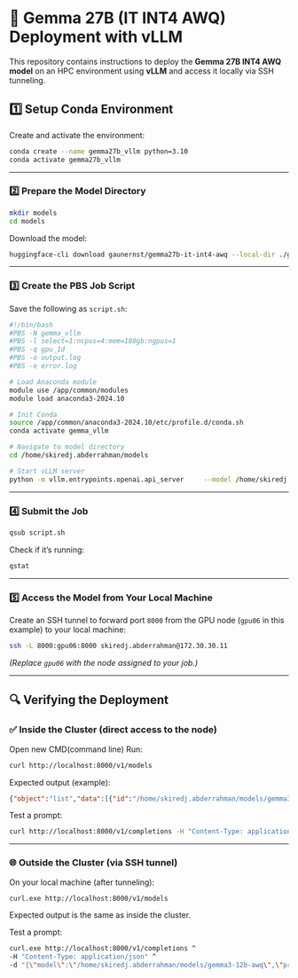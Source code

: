 # 🚀 Gemma 27B (IT INT4 AWQ) Deployment with vLLM

This repository contains instructions to deploy the **Gemma 27B INT4 AWQ model** on an HPC environment using **vLLM** and access it locally via SSH tunneling.


## 1️⃣ Setup Conda Environment

Create and activate the environment:

```bash
conda create --name gemma27b_vllm python=3.10
conda activate gemma27b_vllm

```

---

### 2️⃣ Prepare the Model Directory
```bash
mkdir models
cd models
```
Download the model:
```bash
huggingface-cli download gaunernst/gemma27b-it-int4-awq --local-dir ./gemma27b-it-int4-awq
```

---

### 3️⃣ Create the PBS Job Script
Save the following as `script.sh`:

```bash
#!/bin/bash
#PBS -N gemma_vllm
#PBS -l select=1:ncpus=4:mem=180gb:ngpus=1
#PBS -q gpu_1d
#PBS -o output.log
#PBS -e error.log

# Load Anaconda module
module use /app/common/modules
module load anaconda3-2024.10

# Init Conda
source /app/common/anaconda3-2024.10/etc/profile.d/conda.sh
conda activate gemma_vllm

# Navigate to model directory
cd /home/skiredj.abderrahman/models

# Start vLLM server
python -m vllm.entrypoints.openai.api_server     --model /home/skiredj.abderrahman/models/gemma27b-it-int4-awq   --tensor-parallel-size 1     --port 8000
```

---

### 4️⃣ Submit the Job
```bash
qsub script.sh
```

Check if it’s running:
```bash
qstat
```

---

### 5️⃣ Access the Model from Your Local Machine
Create an SSH tunnel to forward port `8000` from the GPU node (`gpu06` in this example) to your local machine:
```bash
ssh -L 8000:gpu06:8000 skiredj.abderrahman@172.30.30.11
```
*(Replace `gpu06` with the node assigned to your job.)*

---

## 🔍 Verifying the Deployment

### ✅ Inside the Cluster (direct access to the node)
Open new CMD(command line)
Run:
```bash
curl http://localhost:8000/v1/models
```
Expected output (example):
```json
{"object":"list","data":[{"id":"/home/skiredj.abderrahman/models/gemma3-12b-awq","object":"model"}]}
```
Test a prompt:
```bash
curl http://localhost:8000/v1/completions -H "Content-Type: application/json" -d '{"model":"/home/skiredj.abderrahman/models/gemma3-12b-awq","prompt":"Hello, how are you?","max_tokens":50}'
```

---

### 🌐 Outside the Cluster (via SSH tunnel)
On your local machine (after tunneling):
```bash
curl.exe http://localhost:8000/v1/models
```
Expected output is the same as inside the cluster.

Test a prompt:
```bash
curl.exe http://localhost:8000/v1/completions ^
-H "Content-Type: application/json" ^
-d "{\"model\":\"/home/skiredj.abderrahman/models/gemma3-12b-awq\",\"prompt\":\"Hello, how are you?\",\"max_tokens\":50}"
```


